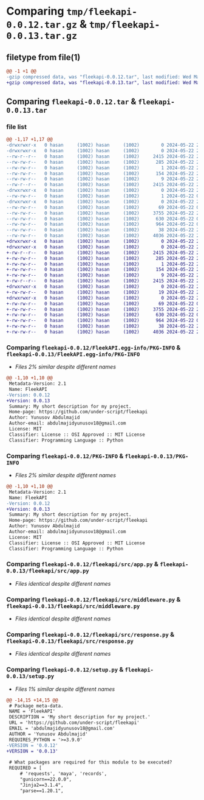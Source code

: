 # Comparing `tmp/fleekapi-0.0.12.tar.gz` & `tmp/fleekapi-0.0.13.tar.gz`

## filetype from file(1)

```diff
@@ -1 +1 @@
-gzip compressed data, was "fleekapi-0.0.12.tar", last modified: Wed May 22 21:31:16 2024, max compression
+gzip compressed data, was "fleekapi-0.0.13.tar", last modified: Wed May 22 21:35:12 2024, max compression
```

## Comparing `fleekapi-0.0.12.tar` & `fleekapi-0.0.13.tar`

### file list

```diff
@@ -1,17 +1,17 @@
-drwxrwxr-x   0 hasan     (1002) hasan     (1002)        0 2024-05-22 21:31:16.993317 fleekapi-0.0.12/
-drwxrwxr-x   0 hasan     (1002) hasan     (1002)        0 2024-05-22 21:31:16.989317 fleekapi-0.0.12/FleekAPI.egg-info/
--rw-r--r--   0 hasan     (1002) hasan     (1002)     2415 2024-05-22 21:31:16.000000 fleekapi-0.0.12/FleekAPI.egg-info/PKG-INFO
--rw-rw-r--   0 hasan     (1002) hasan     (1002)      285 2024-05-22 21:31:16.000000 fleekapi-0.0.12/FleekAPI.egg-info/SOURCES.txt
--rw-rw-r--   0 hasan     (1002) hasan     (1002)        1 2024-05-22 21:31:16.000000 fleekapi-0.0.12/FleekAPI.egg-info/dependency_links.txt
--rw-rw-r--   0 hasan     (1002) hasan     (1002)      154 2024-05-22 21:31:16.000000 fleekapi-0.0.12/FleekAPI.egg-info/requires.txt
--rw-rw-r--   0 hasan     (1002) hasan     (1002)        9 2024-05-22 21:31:16.000000 fleekapi-0.0.12/FleekAPI.egg-info/top_level.txt
--rw-r--r--   0 hasan     (1002) hasan     (1002)     2415 2024-05-22 21:31:16.993317 fleekapi-0.0.12/PKG-INFO
-drwxrwxr-x   0 hasan     (1002) hasan     (1002)        0 2024-05-22 21:31:16.985317 fleekapi-0.0.12/fleekapi/
--rw-rw-r--   0 hasan     (1002) hasan     (1002)        1 2024-05-22 08:15:47.000000 fleekapi-0.0.12/fleekapi/__init__.py
-drwxrwxr-x   0 hasan     (1002) hasan     (1002)        0 2024-05-22 21:31:16.989317 fleekapi-0.0.12/fleekapi/src/
--rw-rw-r--   0 hasan     (1002) hasan     (1002)       69 2024-05-22 08:15:47.000000 fleekapi-0.0.12/fleekapi/src/__init__.py
--rw-rw-r--   0 hasan     (1002) hasan     (1002)     3755 2024-05-22 21:20:57.000000 fleekapi-0.0.12/fleekapi/src/app.py
--rw-rw-r--   0 hasan     (1002) hasan     (1002)      630 2024-05-22 08:15:47.000000 fleekapi-0.0.12/fleekapi/src/middleware.py
--rw-rw-r--   0 hasan     (1002) hasan     (1002)      964 2024-05-22 08:15:47.000000 fleekapi-0.0.12/fleekapi/src/response.py
--rw-rw-r--   0 hasan     (1002) hasan     (1002)       38 2024-05-22 21:31:16.993317 fleekapi-0.0.12/setup.cfg
--rw-rw-r--   0 hasan     (1002) hasan     (1002)     4036 2024-05-22 21:31:08.000000 fleekapi-0.0.12/setup.py
+drwxrwxr-x   0 hasan     (1002) hasan     (1002)        0 2024-05-22 21:35:12.591179 fleekapi-0.0.13/
+drwxrwxr-x   0 hasan     (1002) hasan     (1002)        0 2024-05-22 21:35:12.587179 fleekapi-0.0.13/FleekAPI.egg-info/
+-rw-r--r--   0 hasan     (1002) hasan     (1002)     2415 2024-05-22 21:35:12.000000 fleekapi-0.0.13/FleekAPI.egg-info/PKG-INFO
+-rw-rw-r--   0 hasan     (1002) hasan     (1002)      285 2024-05-22 21:35:12.000000 fleekapi-0.0.13/FleekAPI.egg-info/SOURCES.txt
+-rw-rw-r--   0 hasan     (1002) hasan     (1002)        1 2024-05-22 21:35:12.000000 fleekapi-0.0.13/FleekAPI.egg-info/dependency_links.txt
+-rw-rw-r--   0 hasan     (1002) hasan     (1002)      154 2024-05-22 21:35:12.000000 fleekapi-0.0.13/FleekAPI.egg-info/requires.txt
+-rw-rw-r--   0 hasan     (1002) hasan     (1002)        9 2024-05-22 21:35:12.000000 fleekapi-0.0.13/FleekAPI.egg-info/top_level.txt
+-rw-r--r--   0 hasan     (1002) hasan     (1002)     2415 2024-05-22 21:35:12.587179 fleekapi-0.0.13/PKG-INFO
+drwxrwxr-x   0 hasan     (1002) hasan     (1002)        0 2024-05-22 21:35:12.583178 fleekapi-0.0.13/fleekapi/
+-rw-rw-r--   0 hasan     (1002) hasan     (1002)       19 2024-05-22 21:35:04.000000 fleekapi-0.0.13/fleekapi/__init__.py
+drwxrwxr-x   0 hasan     (1002) hasan     (1002)        0 2024-05-22 21:35:12.587179 fleekapi-0.0.13/fleekapi/src/
+-rw-rw-r--   0 hasan     (1002) hasan     (1002)       69 2024-05-22 08:15:47.000000 fleekapi-0.0.13/fleekapi/src/__init__.py
+-rw-rw-r--   0 hasan     (1002) hasan     (1002)     3755 2024-05-22 21:20:57.000000 fleekapi-0.0.13/fleekapi/src/app.py
+-rw-rw-r--   0 hasan     (1002) hasan     (1002)      630 2024-05-22 08:15:47.000000 fleekapi-0.0.13/fleekapi/src/middleware.py
+-rw-rw-r--   0 hasan     (1002) hasan     (1002)      964 2024-05-22 08:15:47.000000 fleekapi-0.0.13/fleekapi/src/response.py
+-rw-rw-r--   0 hasan     (1002) hasan     (1002)       38 2024-05-22 21:35:12.591179 fleekapi-0.0.13/setup.cfg
+-rw-rw-r--   0 hasan     (1002) hasan     (1002)     4036 2024-05-22 21:35:04.000000 fleekapi-0.0.13/setup.py
```

### Comparing `fleekapi-0.0.12/FleekAPI.egg-info/PKG-INFO` & `fleekapi-0.0.13/FleekAPI.egg-info/PKG-INFO`

 * *Files 2% similar despite different names*

```diff
@@ -1,10 +1,10 @@
 Metadata-Version: 2.1
 Name: FleekAPI
-Version: 0.0.12
+Version: 0.0.13
 Summary: My short description for my project.
 Home-page: https://github.com/under-script/fleekapi
 Author: Yunusov Abdulmajid
 Author-email: abdulmajidyunusov18@gmail.com
 License: MIT
 Classifier: License :: OSI Approved :: MIT License
 Classifier: Programming Language :: Python
```

### Comparing `fleekapi-0.0.12/PKG-INFO` & `fleekapi-0.0.13/PKG-INFO`

 * *Files 2% similar despite different names*

```diff
@@ -1,10 +1,10 @@
 Metadata-Version: 2.1
 Name: FleekAPI
-Version: 0.0.12
+Version: 0.0.13
 Summary: My short description for my project.
 Home-page: https://github.com/under-script/fleekapi
 Author: Yunusov Abdulmajid
 Author-email: abdulmajidyunusov18@gmail.com
 License: MIT
 Classifier: License :: OSI Approved :: MIT License
 Classifier: Programming Language :: Python
```

### Comparing `fleekapi-0.0.12/fleekapi/src/app.py` & `fleekapi-0.0.13/fleekapi/src/app.py`

 * *Files identical despite different names*

### Comparing `fleekapi-0.0.12/fleekapi/src/middleware.py` & `fleekapi-0.0.13/fleekapi/src/middleware.py`

 * *Files identical despite different names*

### Comparing `fleekapi-0.0.12/fleekapi/src/response.py` & `fleekapi-0.0.13/fleekapi/src/response.py`

 * *Files identical despite different names*

### Comparing `fleekapi-0.0.12/setup.py` & `fleekapi-0.0.13/setup.py`

 * *Files 1% similar despite different names*

```diff
@@ -14,15 +14,15 @@
 # Package meta-data.
 NAME = 'FleekAPI'
 DESCRIPTION = 'My short description for my project.'
 URL = 'https://github.com/under-script/fleekapi'
 EMAIL = 'abdulmajidyunusov18@gmail.com'
 AUTHOR = 'Yunusov Abdulmajid'
 REQUIRES_PYTHON = '>=3.9.0'
-VERSION = '0.0.12'
+VERSION = '0.0.13'
 
 # What packages are required for this module to be executed?
 REQUIRED = [
     # 'requests', 'maya', 'records',
     "gunicorn==22.0.0",
     "Jinja2==3.1.4",
     "parse==1.20.1",
```

